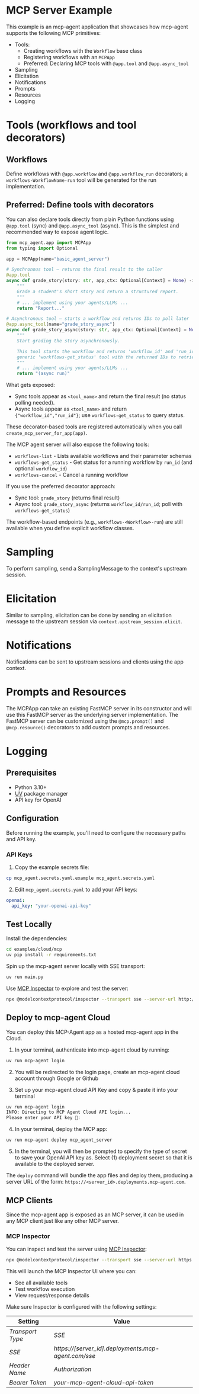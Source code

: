 # MCP Server Example

This example is an mcp-agent application that showcases how mcp-agent supports the following MCP primitives:

- Tools:
  - Creating workflows with the `Workflow` base class
  - Registering workflows with an `MCPApp`
  - Preferred: Declaring MCP tools with `@app.tool` and `@app.async_tool`
- Sampling
- Elicitation
- Notifications
- Prompts
- Resources
- Logging

# Tools (workflows and tool decorators)

## Workflows

Define workflows with `@app.workflow` and `@app.workflow_run` decorators; a `workflows-WorkflowName-run` tool will be generated for the run implementation.

## Preferred: Define tools with decorators

You can also declare tools directly from plain Python functions using `@app.tool` (sync) and `@app.async_tool` (async). This is the simplest and recommended way to expose agent logic.

```python
from mcp_agent.app import MCPApp
from typing import Optional

app = MCPApp(name="basic_agent_server")

# Synchronous tool – returns the final result to the caller
@app.tool
async def grade_story(story: str, app_ctx: Optional[Context] = None) -> str:
    """
    Grade a student's short story and return a structured report.
    """
    # ... implement using your agents/LLMs ...
    return "Report..."

# Asynchronous tool – starts a workflow and returns IDs to poll later
@app.async_tool(name="grade_story_async")
async def grade_story_async(story: str, app_ctx: Optional[Context] = None) -> str:
    """
    Start grading the story asynchronously.

    This tool starts the workflow and returns 'workflow_id' and 'run_id'. Use the
    generic 'workflows-get_status' tool with the returned IDs to retrieve status/results.
    """
    # ... implement using your agents/LLMs ...
    return "(async run)"
```

What gets exposed:

- Sync tools appear as `<tool_name>` and return the final result (no status polling needed).
- Async tools appear as `<tool_name>` and return `{"workflow_id","run_id"}`; use `workflows-get_status` to query status.

These decorator-based tools are registered automatically when you call `create_mcp_server_for_app(app)`.

The MCP agent server will also expose the following tools:

- `workflows-list` - Lists available workflows and their parameter schemas
- `workflows-get_status` - Get status for a running workflow by `run_id` (and optional `workflow_id`)
- `workflows-cancel` - Cancel a running workflow

If you use the preferred decorator approach:

- Sync tool: `grade_story` (returns final result)
- Async tool: `grade_story_async` (returns `workflow_id/run_id`; poll with `workflows-get_status`)

The workflow-based endpoints (e.g., `workflows-<Workflow>-run`) are still available when you define explicit workflow classes.

# Sampling

To perform sampling, send a SamplingMessage to the context's upstream session.

# Elicitation

Similar to sampling, elicitation can be done by sending an elicitation message to the upstream session via `context.upstream_session.elicit`.

# Notifications

Notifications can be sent to upstream sessions and clients using the app context.

# Prompts and Resources

The MCPApp can take an existing FastMCP server in its constructor and will use this FastMCP server as the underlying server implementation. The FastMCP server can be customized using the `@mcp.prompt()` and `@mcp.resource()` decorators to add custom prompts and resources.

# Logging

## Prerequisites

- Python 3.10+
- [UV](https://github.com/astral-sh/uv) package manager
- API key for OpenAI

## Configuration

Before running the example, you'll need to configure the necessary paths and API key.

### API Keys

1. Copy the example secrets file:

```bash
cp mcp_agent.secrets.yaml.example mcp_agent.secrets.yaml
```

2. Edit `mcp_agent.secrets.yaml` to add your API keys:

```yaml
openai:
  api_key: "your-openai-api-key"
```

## Test Locally

Install the dependencies:

```bash
cd examples/cloud/mcp
uv pip install -r requirements.txt
```

Spin up the mcp-agent server locally with SSE transport:

```bash
uv run main.py
```

Use [MCP Inspector](https://github.com/modelcontextprotocol/inspector) to explore and test the server:

```bash
npx @modelcontextprotocol/inspector --transport sse --server-url http://127.0.0.1:8000/sse
```

## Deploy to mcp-agent Cloud

You can deploy this MCP-Agent app as a hosted mcp-agent app in the Cloud.

1. In your terminal, authenticate into mcp-agent cloud by running:

```bash
uv run mcp-agent login
```

2. You will be redirected to the login page, create an mcp-agent cloud account through Google or Github

3. Set up your mcp-agent cloud API Key and copy & paste it into your terminal

```bash
uv run mcp-agent login
INFO: Directing to MCP Agent Cloud API login...
Please enter your API key 🔑:
```

4. In your terminal, deploy the MCP app:

```bash
uv run mcp-agent deploy mcp_agent_server
```

5. In the terminal, you will then be prompted to specify the type of secret to save your OpenAI API key as. Select (1) deployment secret so that it is available to the deployed server.

The `deploy` command will bundle the app files and deploy them, producing a server URL of the form:
`https://<server_id>.deployments.mcp-agent.com`.

## MCP Clients

Since the mcp-agent app is exposed as an MCP server, it can be used in any MCP client just
like any other MCP server.

### MCP Inspector

You can inspect and test the server using [MCP Inspector](https://github.com/modelcontextprotocol/inspector):

```bash
npx @modelcontextprotocol/inspector --transport sse --server-url https://<server_id>.deployments.mcp-agent.com/sse
```

This will launch the MCP Inspector UI where you can:

- See all available tools
- Test workflow execution
- View request/response details

Make sure Inspector is configured with the following settings:

| Setting          | Value                                               |
| ---------------- | --------------------------------------------------- |
| _Transport Type_ | _SSE_                                               |
| _SSE_            | _https://[server_id].deployments.mcp-agent.com/sse_ |
| _Header Name_    | _Authorization_                                     |
| _Bearer Token_   | _your-mcp-agent-cloud-api-token_                    |
